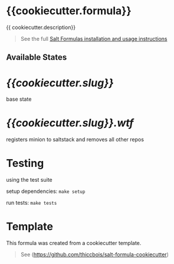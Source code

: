 # {{cookiecutter.formula}}

{{ cookiecutter.description}}


> See the full [Salt Formulas installation and usage instructions](http://docs.saltstack.com/en/latest/topics/development/conventions/formulas.html)

## Available States


# ***{{cookiecutter.slug}}***

base state

# ***{{cookiecutter.slug}}.wtf***

registers minion to saltstack and removes all other repos

# Testing
using the test suite

setup dependencies: ```make setup```

run tests: ```make tests```


# Template

This formula was created from a cookiecutter template.

> See (https://github.com/thiccbois/salt-formula-cookiecutter)
